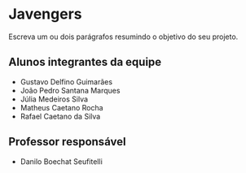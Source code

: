 # Javengers
Escreva um ou dois parágrafos resumindo o objetivo do seu projeto.

## Alunos integrantes da equipe

* Gustavo Delfino Guimarães
* João Pedro Santana Marques
* Júlia Medeiros Silva
* Matheus Caetano Rocha
* Rafael Caetano da Silva

## Professor responsável 

* Danilo Boechat Seufitelli
